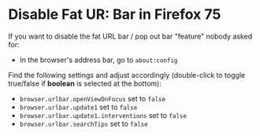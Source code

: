 # Disable Fat UR: Bar in Firefox 75
If you want to disable the fat URL bar / pop out bar "feature" nobody asked for:

- In the browser's address bar, go to `about:config`

Find the following settings and adjust accordingly (double-click to toggle true/false if **boolean** is selected at the bottom):
- `browser.urlbar.openViewOnFocus` set to `false`
- `browser.urlbar.update1` set to `false`
- `browser.urlbar.update1.interventions` set to `false`
- `browser.urlbar.searchTips` set to `false`
